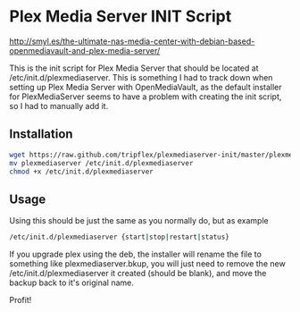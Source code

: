 # Plex Media Server INIT Script

http://smyl.es/the-ultimate-nas-media-center-with-debian-based-openmediavault-and-plex-media-server/

This is the init script for Plex Media Server that should be located at /etc/init.d/plexmediaserver.   This is something I had to track down when setting up Plex Media Server with OpenMediaVault, as the default installer for PlexMediaServer seems to have a problem with creating the init script, so I had to manually add it.

## Installation
``` bash
wget https://raw.github.com/tripflex/plexmediaserver-init/master/plexmediaserver
mv plexmediaserver /etc/init.d/plexmediaserver
chmod +x /etc/init.d/plexmediaserver
```

## Usage
Using this should be just the same as you normally do, but as example

``` bash
/etc/init.d/plexmediaserver {start|stop|restart|status}
```

If you upgrade plex using the deb, the installer will rename the file to something like plexmediaserver.bkup, you will just need to remove the new /etc/init.d/plexmediaserver it created (should be blank), and move the backup back to it's original name.

Profit!
